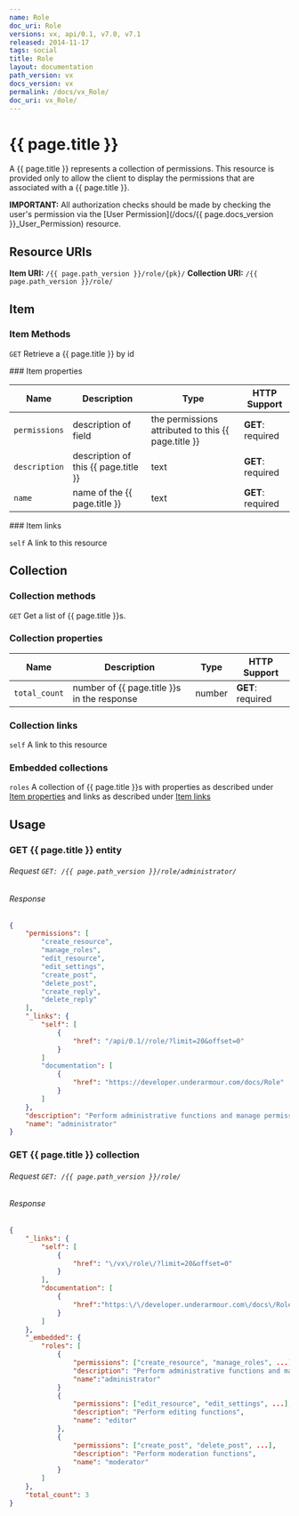 ```yaml
---
name: Role
doc_uri: Role
versions: vx, api/0.1, v7.0, v7.1
released: 2014-11-17
tags: social
title: Role
layout: documentation
path_version: vx
docs_version: vx
permalink: /docs/vx_Role/
doc_uri: vx_Role/
---
```


# {{ page.title }}

A {{ page.title }} represents a collection of permissions. This resource is provided only to allow the client to display
the permissions that are associated with a {{ page.title }}.

**IMPORTANT:** All authorization checks should be made by checking the user's permission
via the [User Permission](/docs/{{ page.docs_version }}_User_Permission) resource.

## Resource URIs

**Item URI:** `/{{ page.path_version }}/role/{pk}/`
**Collection URI:** `/{{ page.path_version }}/role/`

## Item

### Item Methods

`GET` Retrieve a {{ page.title }} by id

<a name="item-properties" />
### Item properties

| Name         | Description          | Type      | HTTP Support                                                                        |
|--------------|----------------------|-----------|-------------------------------------------------------------------------------------|
| `permissions` | description of field | the permissions attributed to this {{ page.title }} | **GET**: required |
| `description` | description of this {{ page.title }} | text | **GET**: required |
| `name` | name of the {{ page.title }} | text | **GET**: required |

<a name="item-links" />
### Item links

`self` A link to this resource

## Collection

### Collection methods

`GET` Get a list of {{ page.title }}s.

### Collection properties

| Name         | Description          | Type      | HTTP Support                                                                        |
|--------------|----------------------|-----------|-------------------------------------------------------------------------------------|
| `total_count` | number of {{ page.title }}s in the response | number | **GET**: required |

### Collection links

`self` A link to this resource

### Embedded collections

`roles` A collection of {{ page.title }}s with properties as described under [Item properties](#item-properties) and links as described under [Item links](#item-links)

## Usage

### GET {{ page.title }} entity

###### Request `GET: /{{ page.path_version }}/role/administrator/`

###### Response

```json
{
    "permissions": [
        "create_resource",
        "manage_roles",
        "edit_resource",
        "edit_settings",
        "create_post",
        "delete_post",
        "create_reply",
        "delete_reply"
    ],
    "_links": {
        "self": [
            {
                "href": "/api/0.1//role/?limit=20&offset=0"
            }
        ]
        "documentation": [
            {
                "href": "https://developer.underarmour.com/docs/Role"
            }
        ]
    },
    "description": "Perform administrative functions and manage permissions for other users",
    "name": "administrator"
}
```

### GET {{ page.title }} collection

###### Request `GET: /{{ page.path_version }}/role/`

###### Response

```json
{
    "_links": {
        "self": [
            {
                "href": "\/vx\/role\/?limit=20&offset=0"
            }
        ],
        "documentation": [
            {
                "href":"https:\/\/developer.underarmour.com\/docs\/Role"
            }
        ]
    },
    "_embedded": {
        "roles": [
            {
                "permissions": ["create_resource", "manage_roles", ...],
                "description": "Perform administrative functions and manage permissions for other users",
                "name":"administrator"
            }
            {
                "permissions": ["edit_resource", "edit_settings", ...],
                "description": "Perform editing functions",
                "name": "editor"
            },
            {
                "permissions": ["create_post", "delete_post", ...],
                "description": "Perform moderation functions",
                "name": "moderator"
            }
        ]
    },
    "total_count": 3
}
```

[vx User Permission]: docs/vx_User_Permission
[v7.0 User Permission]: docs/v70_User_Permission
[api/0.1 User Permission]: docs/01_User_Permission
